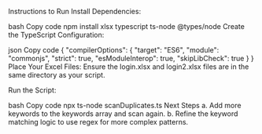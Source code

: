 Instructions to Run
Install Dependencies:

bash
Copy code
npm install xlsx typescript ts-node @types/node
Create the TypeScript Configuration:

json
Copy code
{
  "compilerOptions": {
    "target": "ES6",
    "module": "commonjs",
    "strict": true,
    "esModuleInterop": true,
    "skipLibCheck": true
  }
}
Place Your Excel Files:
Ensure the login.xlsx and login2.xlsx files are in the same directory as your script.

Run the Script:

bash
Copy code
npx ts-node scanDuplicates.ts
Next Steps
a. Add more keywords to the keywords array and scan again.
b. Refine the keyword matching logic to use regex for more complex patterns.

